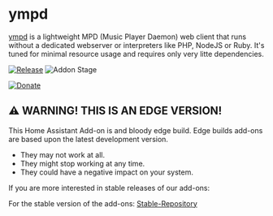 # ympd

[ympd](https://ympd.org/) is a lightweight MPD (Music Player Daemon) web client that runs without a dedicated webserver or interpreters like PHP, NodeJS or Ruby. It's tuned for minimal resource usage and requires only very litte dependencies.

[![Release][release-badge]][release]
![Addon Stage][stage-badge]

[![Donate][donation-badge]][donation-url]

## ⚠ WARNING! THIS IS AN EDGE VERSION!

This Home Assistant Add-on is and bloody edge build.
Edge builds add-ons are based upon the latest development version.

- They may not work at all.
- They might stop working at any time.
- They could have a negative impact on your system.

If you are more interested in stable releases of our add-ons:

For the stable version of the add-ons: [Stable-Repository]

[stage-badge]: https://img.shields.io/badge/Addon%20stage-stable-green.svg

[release-badge]: https://img.shields.io/badge/version-a307ea0-blue.svg
[release]: https://github.com/Poeschl-HomeAssistant-Addons/ympd/tree/a307ea0

[donation-badge]: https://img.shields.io/badge/Buy%20me%20a%20coffee-%23d32f2f?logo=buy-me-a-coffee&style=for-the-badge&logoColor=white
[donation-url]: https://www.buymeacoffee.com/Poeschl

[Stable-Repository]: https://github.com/Poeschl-HomeAssistant-Addons/repository
